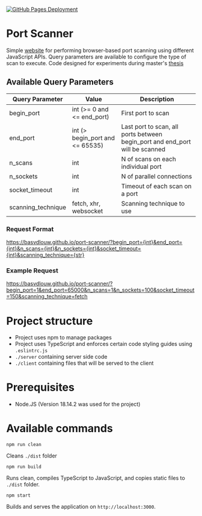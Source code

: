 [![GitHub Pages Deployment](https://github.com/Basvdlouw/port-scanner/actions/workflows/jekyll-gh-pages.yml/badge.svg)](https://github.com/Basvdlouw/port-scanner/actions/workflows/jekyll-gh-pages.yml)

# Port Scanner

Simple [website](https://basvdlouw.github.io/port-scanner/) for performing browser-based port scanning using different JavaScript APIs. Query parameters are available to configure the type of scan to execute. Code designed for experiments during master's [thesis](https://github.com/basvdlouw/master-thesis)

## Available Query Parameters

| Query Parameter    | Value                           | Description                                                                  |
| ------------------ | ------------------------------- | ---------------------------------------------------------------------------- |
| begin_port         | int (>= 0 and <= end_port)      | First port to scan                                                           |
| end_port           | int (> begin_port and <= 65535) | Last port to scan, all ports between begin_port and end_port will be scanned |
| n_scans            | int                             | N of scans on each individual port                                           |
| n_sockets          | int                             | N of parallel connections                                                    |
| socket_timeout     | int                             | Timeout of each scan on a port                                               |
| scanning_technique | fetch, xhr, websocket           | Scanning technique to use                                                    |

### Request Format

https://basvdlouw.github.io/port-scanner/?begin_port={int}&end_port={int}&n_scans={int}&n_sockets={int}&socket_timeout={int}&scanning_technique={str}

### Example Request

https://basvdlouw.github.io/port-scanner/?begin_port=1&end_port=65000&n_scans=1&n_sockets=100&socket_timeout=150&scanning_technique=fetch

# Project structure

- Project uses npm to manage packages
- Project uses TypeScript and enforces certain code styling guides using `.eslintrc.js`
- `./server` containing server side code
- `./client` containing files that will be served to the client

# Prerequisites

- Node.JS (Version 18.14.2 was used for the project)

# Available commands

```
npm run clean
```

Cleans `./dist` folder

```
npm run build
```

Runs clean, compiles TypeScript to JavaScript, and copies static files to `./dist` folder.

```
npm start
```

Builds and serves the application on `http://localhost:3000`.
